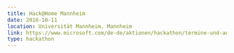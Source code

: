 ```yaml
---
title: Hack@Home Mannheim
date: 2016-10-11
location: Universität Mannheim, Mannheim
link: https://www.microsoft.com/de-de/aktionen/hackathon/termine-und-anmeldung?wt.mc_id=AID532054_QSG_PD_SCL_10460
type: hackathon
---
```

